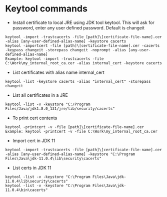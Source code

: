 # Keytool commands
* Install certificate to local JRE using JDK tool keytool. This will ask for password, enter any user defined password. Default is changeit	
```
keytool -import -trustcacerts -file [path]\[certificate-file-name].cer -alias [any-user-defined-alias-name] -keystore cacerts
keytool -importcert -file [path]\[certificate-file-name].cer -cacerts -keypass changeit -storepass changeit -noprompt -alias [any-user-defined-alias-name]
Example: keytool -import -trustcacerts -file C:\Work\my_internal_root_ca.cer -alias internal_cert -keystore cacerts
```
* List certificates with alias name internal_cert	
```
keytool -list -keystore cacerts -alias "internal_cert" -storepass changeit
```
* List all certificates in a JRE
```
keytool -list -v -keystore "C:/Program Files/Java/jdk1.8.0_131/jre/lib/security/cacerts"
```
* To print cert contents	
```
keytool -printcert -v -file [path]\[certificate-file-name].cer
Example: keytool -printcert -v -file C:\Work\my_internal_root_ca.cer
```
* Import cert in JDK 11
```
keytool -import -trustcacerts -file [path]\[certificate-file-name].cer -alias [any-user-defined-alias-name] -keystore "C:\Program Files\Java\jdk-11.0.4\lib\security\cacerts"
```
* List certs in JDK 11
```
keytool -list -v -keystore "C:\Program Files\Java\jdk-11.0.4\lib\security\cacerts"
keytool -list -v -keystore "C:\Program Files\Java\jdk-11.0.4\bin\cacerts"
```
